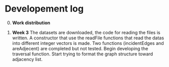 # Developement log

0. **Work distribution**

1. **Week 3** The datasets are downloaded, the code for reading the files is written. A constructor that use the readFile functions that read the datas into different integer vectors is made. Two functions (incidentEdges and areAdjecent) are completed but not tested. Begin developing the traversal function. Start trying to format the graph structure toward adjacency list.
